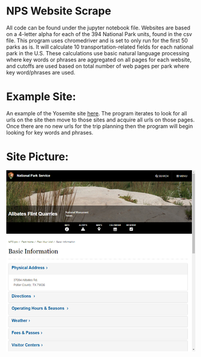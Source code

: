 # NPS Website Scrape
 
All code can be found under the jupyter notebook file. Websites are based on a 4-letter alpha for each of the 394 National Park units, found in the csv file. This program uses chromedriver and is set to only run for the first 50 parks as is. It will calculate 10 transportation-related fields for each national park in the U.S. These calculations use basic natural language processing where key words or phrases are aggregated on all pages for each website, and cutoffs are used based on total number of web pages per park where key word/phrases are used. 

# Example Site:
An example of the Yosemite site [here](https://www.nps.gov/yose/index.htm). The program iterates to look for all urls on the site then move to those sites and acquire all urls on those pages. Once there are no new urls for the trip planning then the program will begin looking for key words and phrases. 

# Site Picture:
![Site](./SiteScreenshot.png)

